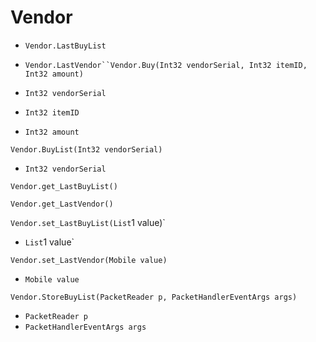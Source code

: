 # Vendor

- `Vendor.LastBuyList`
- `Vendor.LastVendor``Vendor.Buy(Int32 vendorSerial, Int32 itemID, Int32 amount)`

- `Int32 vendorSerial` 
- `Int32 itemID` 
- `Int32 amount` 

`Vendor.BuyList(Int32 vendorSerial)`

- `Int32 vendorSerial` 

`Vendor.get_LastBuyList()`



`Vendor.get_LastVendor()`



`Vendor.set_LastBuyList(List`1 value)`

- `List`1 value` 

`Vendor.set_LastVendor(Mobile value)`

- `Mobile value` 

`Vendor.StoreBuyList(PacketReader p, PacketHandlerEventArgs args)`

- `PacketReader p` 
- `PacketHandlerEventArgs args` 
